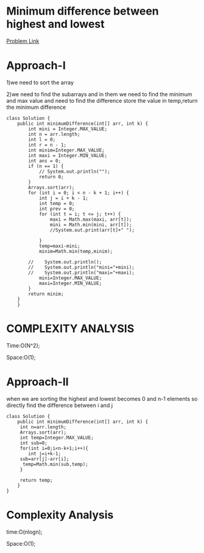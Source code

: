 # Minimum difference between highest and lowest

[Problem Link](https://leetcode.com/problems/minimum-difference-between-highest-and-lowest-of-k-scores/)


# Approach-I

1)we need to sort the array 

2)we need to find the subarrays and in them we need to find the minimum and max value and need to find the difference 
store the value in temp,return the minimum difference

```
class Solution {
    public int minimumDifference(int[] arr, int k) {
        int mini = Integer.MAX_VALUE;
        int n = arr.length;
        int l = 0;
        int r = n - 1;
        int minim=Integer.MAX_VALUE;
        int maxi = Integer.MIN_VALUE;
        int ans = 0;
        if (n == 1) {
            // System.out.println("");
            return 0;
        }
        Arrays.sort(arr);
        for (int i = 0; i < n - k + 1; i++) {
            int j = i + k - 1;
            int temp = 0;
            int prev = 0;
            for (int t = i; t <= j; t++) {
                maxi = Math.max(maxi, arr[t]);
                mini = Math.min(mini, arr[t]);
                //System.out.print(arr[t]+" ");

            }
            temp=maxi-mini;
            minim=Math.min(temp,minim);

        //    System.out.println();
        //    System.out.println("mini="+mini);
        //    System.out.println("maxi="+maxi);
            mini=Integer.MAX_VALUE;
            maxi=Integer.MIN_VALUE;
        }
        return minim;
    }
    }
```

# COMPLEXITY ANALYSIS

Time:O(N^2);

Space:O(1);


# Approach-II

when we are sorting the highest and lowest becomes 0 and n-1 elements so directly find the difference between i and j


```
class Solution {
    public int minimumDifference(int[] arr, int k) {
     int n=arr.length;
     Arrays.sort(arr);
     int temp=Integer.MAX_VALUE;
     int sub=0;
     for(int i=0;i<n-k+1;i++){
        int j=i+k-1;
     sub=arr[j]-arr[i];
      temp=Math.min(sub,temp);
     }

     return temp;
    }
}

```

# Complexity Analysis

time:O(nlogn);

Space:O(1);
